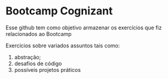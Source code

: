 # Bootcamp Cognizant

<p>Esse github tem como objetivo armazenar os exercícios que fiz relacionados ao Bootcamp</p>
<p>Exercícios sobre variados assuntos tais como:</p>
<ol>
  <li>abstração;</li>
  <li>desafios de código</li>
  <li>possíveis projetos práticos</li>
</ol>
